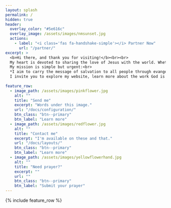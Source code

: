 ```yaml
---
layout: splash
permalink: /
hidden: true
header:
  overlay_color: "#5e616c"
  overlay_image: /assets/images/nmsunset.jpg
  actions:
    - label: "<i class='fas fa-handshake-simple'></i> Partner Now"
      url: "/partner/"
excerpt: >
  <b>Hi there, and thank you for visiting!</b><br><br>
  My heart is devoted to sharing the love of Jesus with the world. Whether it’s on the streets, in churches, or among the forgotten and hurting, I believe in meeting people with compassion and truth, through the power of the Holy Spirit.<br>
  My mission is simple but urgent:<br>
  *I aim to carry the message of salvation to all people through evangelism, discipleship, and the demonstration of God’s love in action.*<br>
  I invite you to explore my website, learn more about the work God is doing through this ministry, and join me in making an eternal impact.
  
feature_row:
  - image_path: /assets/images/pinkflower.jpg
    alt: ""
    title: "Send me"
    excerpt: "Words under this image."
    url: "/docs/configuration/"
    btn_class: "btn--primary"
    btn_label: "Learn more"
  - image_path: /assets/images/redflower.jpg
    alt: ""
    title: "Contact me"
    excerpt: "I'm available on these and that."
    url: "/docs/layouts/"
    btn_class: "btn--primary"
    btn_label: "Learn more"
  - image_path: /assets/images/yellowflowerhand.jpg
    alt: ""
    title: "Need prayer?"
    excerpt: ""
    url: ""
    btn_class: "btn--primary"
    btn_label: "Submit your prayer"
---
```


{% include feature_row %}
